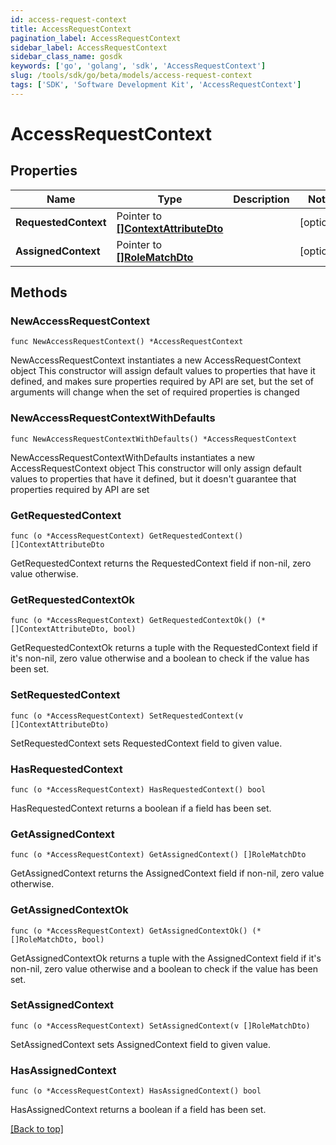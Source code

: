 ```yaml
---
id: access-request-context
title: AccessRequestContext
pagination_label: AccessRequestContext
sidebar_label: AccessRequestContext
sidebar_class_name: gosdk
keywords: ['go', 'golang', 'sdk', 'AccessRequestContext'] 
slug: /tools/sdk/go/beta/models/access-request-context
tags: ['SDK', 'Software Development Kit', 'AccessRequestContext']
---
```


# AccessRequestContext

## Properties

Name | Type | Description | Notes
------------ | ------------- | ------------- | -------------
**RequestedContext** | Pointer to [**[]ContextAttributeDto**](ContextAttributeDto) |  | [optional] 
**AssignedContext** | Pointer to [**[]RoleMatchDto**](RoleMatchDto) |  | [optional] 

## Methods

### NewAccessRequestContext

`func NewAccessRequestContext() *AccessRequestContext`

NewAccessRequestContext instantiates a new AccessRequestContext object
This constructor will assign default values to properties that have it defined,
and makes sure properties required by API are set, but the set of arguments
will change when the set of required properties is changed

### NewAccessRequestContextWithDefaults

`func NewAccessRequestContextWithDefaults() *AccessRequestContext`

NewAccessRequestContextWithDefaults instantiates a new AccessRequestContext object
This constructor will only assign default values to properties that have it defined,
but it doesn't guarantee that properties required by API are set

### GetRequestedContext

`func (o *AccessRequestContext) GetRequestedContext() []ContextAttributeDto`

GetRequestedContext returns the RequestedContext field if non-nil, zero value otherwise.

### GetRequestedContextOk

`func (o *AccessRequestContext) GetRequestedContextOk() (*[]ContextAttributeDto, bool)`

GetRequestedContextOk returns a tuple with the RequestedContext field if it's non-nil, zero value otherwise
and a boolean to check if the value has been set.

### SetRequestedContext

`func (o *AccessRequestContext) SetRequestedContext(v []ContextAttributeDto)`

SetRequestedContext sets RequestedContext field to given value.

### HasRequestedContext

`func (o *AccessRequestContext) HasRequestedContext() bool`

HasRequestedContext returns a boolean if a field has been set.

### GetAssignedContext

`func (o *AccessRequestContext) GetAssignedContext() []RoleMatchDto`

GetAssignedContext returns the AssignedContext field if non-nil, zero value otherwise.

### GetAssignedContextOk

`func (o *AccessRequestContext) GetAssignedContextOk() (*[]RoleMatchDto, bool)`

GetAssignedContextOk returns a tuple with the AssignedContext field if it's non-nil, zero value otherwise
and a boolean to check if the value has been set.

### SetAssignedContext

`func (o *AccessRequestContext) SetAssignedContext(v []RoleMatchDto)`

SetAssignedContext sets AssignedContext field to given value.

### HasAssignedContext

`func (o *AccessRequestContext) HasAssignedContext() bool`

HasAssignedContext returns a boolean if a field has been set.


[[Back to top]](#) 


